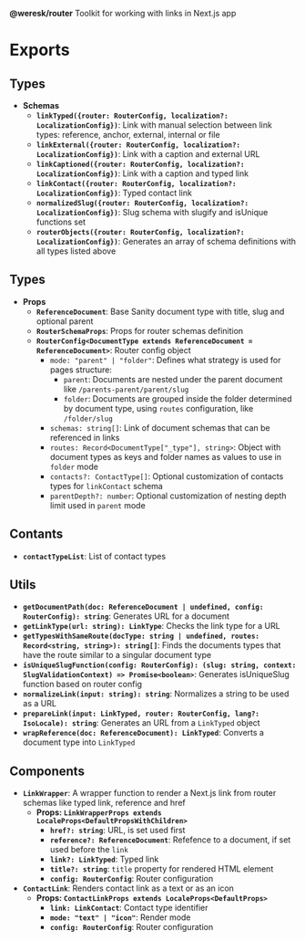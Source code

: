 **@weresk/router**
Toolkit for working with links in Next.js app

# Exports

## Types

-   **Schemas**
    -   **`linkTyped({router: RouterConfig, localization?: LocalizationConfig})`**: Link with manual selection between link types: reference, anchor, external, internal or file
    -   **`linkExternal({router: RouterConfig, localization?: LocalizationConfig})`**: Link with a caption and external URL
    -   **`linkCaptioned({router: RouterConfig, localization?: LocalizationConfig})`**: Link with a caption and typed link
    -   **`linkContact({router: RouterConfig, localization?: LocalizationConfig})`**: Typed contact link
    -   **`normalizedSlug({router: RouterConfig, localization?: LocalizationConfig})`**: Slug schema with slugify and isUnique functions set
    -   **`routerObjects({router: RouterConfig, localization?: LocalizationConfig})`**: Generates an array of schema definitions with all types listed above

## Types

-   **Props**
    -   **`ReferenceDocument`**: Base Sanity document type with title, slug and optional parent
    -   **`RouterSchemaProps`**: Props for router schemas definition
    -   **`RouterConfig<DocumentType extends ReferenceDocument = ReferenceDocument>`**: Router config object
        -   `mode: "parent" | "folder"`: Defines what strategy is used for pages structure:
            -   `parent`: Documents are nested under the parent document like `/parents-parent/parent/slug`
            -   `folder`: Documents are grouped inside the folder determined by document type, using `routes` configuration, like `/folder/slug`
        -   `schemas: string[]`: Link of document schemas that can be referenced in links
        -   `routes: Record<DocumentType["_type"], string>`: Object with document types as keys and folder names as values to use in `folder` mode
        -   `contacts?: ContactType[]`: Optional customization of contacts types for `linkContact` schema
        -   `parentDepth?: number`: Optional customization of nesting depth limit used in `parent` mode

## Contants

-   **`contactTypeList`**: List of contact types

## Utils

-   **`getDocumentPath(doc: ReferenceDocument | undefined, config: RouterConfig): string`**: Generates URL for a document
-   **`getLinkType(url: string): LinkType`**: Checks the link type for a URL
-   **`getTypesWithSameRoute(docType: string | undefined, routes: Record<string, string>): string[]`**: Finds the documents types that have the route similar to a singular document type
-   **`isUniqueSlugFunction(config: RouterConfig): (slug: string, context: SlugValidationContext) => Promise<boolean>`**: Generates isUniqueSlug function based on router config
-   **`normalizeLink(input: string): string`**: Normalizes a string to be used as a URL
-   **`prepareLink(input: LinkTyped, router: RouterConfig, lang?: IsoLocale): string`**: Generates an URL from a `LinkTyped` object
-   **`wrapReference(doc: ReferenceDocument): LinkTyped`**: Converts a document type into `LinkTyped`

## Components

-   **`LinkWrapper`**: A wrapper function to render a Next.js link from router schemas like typed link, reference and href
    -   **Props: `LinkWrapperProps extends LocaleProps<DefaultPropsWithChildren>`**
        -   **`href?: string`**: URL, is set used first
        -   **`reference?: ReferenceDocument`**: Refefence to a document, if set used before the `link`
        -   **`link?: LinkTyped`**: Typed link
        -   **`title?: string`**: `title` property for rendered HTML element
        -   **`config: RouterConfig`**: Router configuration
-   **`ContactLink`**: Renders contact link as a text or as an icon
    -   **Props: `ContactLinkProps extends LocaleProps<DefaultProps>`**
        -   **`link: LinkContact`**: Contact type identifier
        -   **`mode: "text" | "icon"`**: Render mode
        -   **`config: RouterConfig`**: Router configuration
